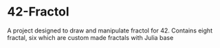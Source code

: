 # 42-Fractol

A project designed to draw and manipulate fractol for 42. Contains eight fractal, six which are custom made fractals with Julia base
